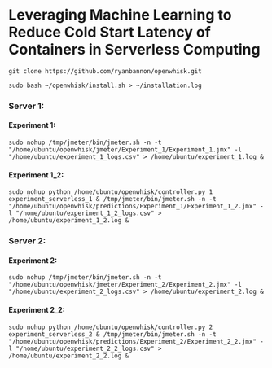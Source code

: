 # Leveraging Machine Learning to Reduce Cold Start Latency of Containers in Serverless Computing

`git clone https://github.com/ryanbannon/openwhisk.git`

`sudo bash ~/openwhisk/install.sh > ~/installation.log`

### Server 1:
#### Experiment 1:
`sudo nohup /tmp/jmeter/bin/jmeter.sh -n -t "/home/ubuntu/openwhisk/jmeter/Experiment_1/Experiment_1.jmx" -l "/home/ubuntu/experiment_1_logs.csv" > /home/ubuntu/experiment_1.log &`

#### Experiment 1_2:
`sudo nohup python /home/ubuntu/openwhisk/controller.py 1 experiment_serverless_1 & /tmp/jmeter/bin/jmeter.sh -n -t "/home/ubuntu/openwhisk/predictions/Experiment_1/Experiment_1_2.jmx" -l "/home/ubuntu/experiment_1_2_logs.csv" > /home/ubuntu/experiment_1_2.log &`

### Server 2:
#### Experiment 2:
`sudo nohup /tmp/jmeter/bin/jmeter.sh -n -t "/home/ubuntu/openwhisk/jmeter/Experiment_2/Experiment_2.jmx" -l "/home/ubuntu/experiment_2_logs.csv" > /home/ubuntu/experiment_2.log &`

#### Experiment 2_2:
`sudo nohup python /home/ubuntu/openwhisk/controller.py 2 experiment_serverless_2 & /tmp/jmeter/bin/jmeter.sh -n -t "/home/ubuntu/openwhisk/predictions/Experiment_2/Experiment_2_2.jmx" -l "/home/ubuntu/experiment_2_2_logs.csv" > /home/ubuntu/experiment_2_2.log &`

